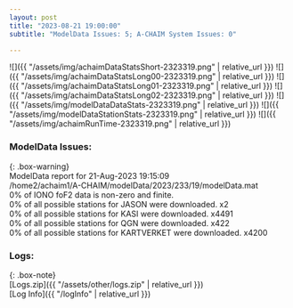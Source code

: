 ```yaml
---
layout: post
title: "2023-08-21 19:00:00"
subtitle: "ModelData Issues: 5; A-CHAIM System Issues: 0"

---
```


![]({{ "/assets/img/achaimDataStatsShort-2323319.png" | relative_url }})
![]({{ "/assets/img/achaimDataStatsLong00-2323319.png" | relative_url }})
![]({{ "/assets/img/achaimDataStatsLong01-2323319.png" | relative_url }})
![]({{ "/assets/img/achaimDataStatsLong02-2323319.png" | relative_url }})
![]({{ "/assets/img/modelDataDataStats-2323319.png" | relative_url }})
![]({{ "/assets/img/modelDataStationStats-2323319.png" | relative_url }})
![]({{ "/assets/img/achaimRunTime-2323319.png" | relative_url }})


### ModelData Issues:  
  
{: .box-warning}  
 ModelData report for 21-Aug-2023 19:15:09   
 /home2/achaim1/A-CHAIM/modelData/2023/233/19/modelData.mat   
 0% of IONO foF2 data is non-zero and finite.   
 0% of all possible stations for JASON were downloaded. x2   
 0% of all possible stations for KASI were downloaded. x4491   
 0% of all possible stations for QGN were downloaded. x422   
 0% of all possible stations for KARTVERKET were downloaded. x4200   
  


### Logs:  
  
{: .box-note}  
[Logs.zip]({{ "/assets/other/logs.zip" | relative_url }})  
[Log Info]({{ "/logInfo" | relative_url }})  
